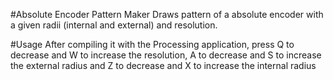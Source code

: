 #Absolute Encoder Pattern Maker
Draws pattern of a absolute encoder with a given radii (internal and external) and resolution.

#Usage
After compiling it with the Processing application, press Q to decrease and W to increase the resolution, A to decrease and S to increase the external radius and Z to decrease and X to increase the internal radius
